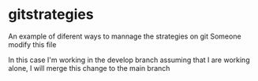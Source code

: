 # gitstrategies
An example of diferent ways to mannage the strategies on git
Someone modify this file

In this case I'm working in the develop branch assuming that I are working alone, I will merge this change to the main branch
